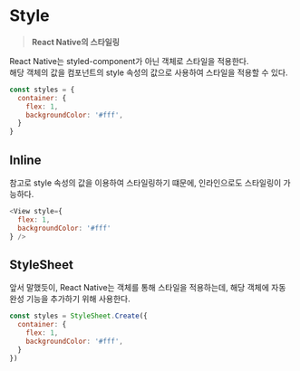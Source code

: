 # Style
  > **React Native의 스타일링**
  
  React Native는 styled-component가 아닌 객체로 스타일을 적용한다.  
  해당 객체의 값을 컴포넌트의 style 속성의 값으로 사용하여 스타일을 적용할 수 있다.

  ```js
  const styles = {
    container: {
      flex: 1,
      backgroundColor: '#fff',
    }
  }
  ```

  ## Inline
  참고로 style 속성의 값을 이용하여 스타일링하기 떄문에, 인라인으로도 스타일링이 가능하다.
  ```js
  <View style={
    flex: 1,
    backgroundColor: '#fff'
  } />
  ```

  ## StyleSheet
  앞서 말했듯이, React Native는 객체를 통해 스타일을 적용하는데, 해당 객체에 자동 완성 기능을 추가하기 위해 사용한다.
  ```js
  const styles = StyleSheet.Create({
    container: {
      flex: 1,
      backgroundColor: '#fff',
    }
  })
  ```